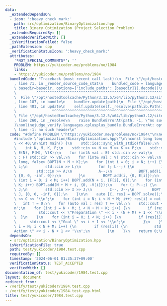 ```yaml
---
data:
  _extendedDependsOn:
  - icon: ':heavy_check_mark:'
    path: src/optimization/BinaryOptimization.hpp
    title: Binary Optimization (Project Selection Problem)
  _extendedRequiredBy: []
  _extendedVerifiedWith: []
  _isVerificationFailed: false
  _pathExtension: cpp
  _verificationStatusIcon: ':heavy_check_mark:'
  attributes:
    '*NOT_SPECIAL_COMMENTS*': ''
    PROBLEM: https://yukicoder.me/problems/no/1984
    links:
    - https://yukicoder.me/problems/no/1984
  bundledCode: "Traceback (most recent call last):\n  File \"/opt/hostedtoolcache/Python/3.12.5/x64/lib/python3.12/site-packages/onlinejudge_verify/documentation/build.py\"\
    , line 71, in _render_source_code_stat\n    bundled_code = language.bundle(stat.path,\
    \ basedir=basedir, options={'include_paths': [basedir]}).decode()\n          \
    \         ^^^^^^^^^^^^^^^^^^^^^^^^^^^^^^^^^^^^^^^^^^^^^^^^^^^^^^^^^^^^^^^^^^^^^^^^^^^^^^^^^\n\
    \  File \"/opt/hostedtoolcache/Python/3.12.5/x64/lib/python3.12/site-packages/onlinejudge_verify/languages/cplusplus.py\"\
    , line 187, in bundle\n    bundler.update(path)\n  File \"/opt/hostedtoolcache/Python/3.12.5/x64/lib/python3.12/site-packages/onlinejudge_verify/languages/cplusplus_bundle.py\"\
    , line 401, in update\n    self.update(self._resolve(pathlib.Path(included), included_from=path))\n\
    \                ^^^^^^^^^^^^^^^^^^^^^^^^^^^^^^^^^^^^^^^^^^^^^^^^^^^^^^^^^\n \
    \ File \"/opt/hostedtoolcache/Python/3.12.5/x64/lib/python3.12/site-packages/onlinejudge_verify/languages/cplusplus_bundle.py\"\
    , line 260, in _resolve\n    raise BundleErrorAt(path, -1, \"no such header\"\
    )\nonlinejudge_verify.languages.cplusplus_bundle.BundleErrorAt: optimization/BinaryOptimization.hpp:\
    \ line -1: no such header\n"
  code: "#define PROBLEM \"https://yukicoder.me/problems/no/1984\"\n\n#include <iostream>\n\
    #include \"optimization/BinaryOptimization.hpp\"\n\nconst long long inf = 1LL\
    \ << 40;\n\nint main() {\n    std::ios::sync_with_stdio(false);\n    std::cin.tie(nullptr);\n\
    \    int N, M, K, P;\n    std::cin >> N >> M >> K >> P;\n    std::vector<int>\
    \ E(N), F(M), V(K);\n    for (int& val : E) std::cin >> val;\n    for (int& val\
    \ : F) std::cin >> val;\n    for (int& val : V) std::cin >> val;\n    BinaryOptimization<long\
    \ long, false> BOPT(N + M + K);\n    for (int i = 0; i < N; i++) {\n        int\
    \ L;\n        std::cin >> L;\n        for (; L--;) {\n            int A;\n   \
    \         std::cin >> A;\n            A--;\n            BOPT.add(i, N + M + A,\
    \ {0, 0, -inf, 0});\n        }\n        BOPT.add(i, {0, E[i]});\n    }\n    for\
    \ (int i = 0; i < M; i++) BOPT.add(N + i, {F[i], 0});\n    for (int i = 0; i <\
    \ K; i++) BOPT.add(N + M + i, {0, -V[i]});\n    for (; P--;) {\n        int I,\
    \ J;\n        std::cin >> I >> J;\n        I--, J--;\n        BOPT.add(I, N +\
    \ J, {0, 0, -inf, 0});\n    }\n\n    auto [C, res] = BOPT.solve();\n    std::cout\
    \ << C << '\\n';\n    for (int i = N; i < N + M; i++) res[i] = not res[i];\n \
    \   int T = 0;\n    for (auto val : res) T += val;\n    std::cout << T << '\\\
    n';\n    for (int i = N + M; i < N + M + K; i++) {\n        if (res[i]) {\n  \
    \          std::cout << \"Preparation \" << i - (N + M) + 1 << '\\n';\n      \
    \  }\n    }\n    for (int i = 0; i < N; i++) {\n        if (res[i]) {\n      \
    \      std::cout << \"Goal \" << i + 1 << '\\n';\n        }\n    }\n    for (int\
    \ i = N; i < N + M; i++) {\n        if (res[i]) {\n            std::cout << \"\
    Action \" << i - N + 1 << '\\n';\n        }\n    }\n    return 0;\n}"
  dependsOn:
  - src/optimization/BinaryOptimization.hpp
  isVerificationFile: true
  path: test/yukicoder/1984.test.cpp
  requiredBy: []
  timestamp: '2024-06-01 01:35:37+09:00'
  verificationStatus: TEST_ACCEPTED
  verifiedWith: []
documentation_of: test/yukicoder/1984.test.cpp
layout: document
redirect_from:
- /verify/test/yukicoder/1984.test.cpp
- /verify/test/yukicoder/1984.test.cpp.html
title: test/yukicoder/1984.test.cpp
---
```

